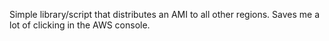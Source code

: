 Simple library/script that distributes an AMI to all other regions. Saves me a lot of clicking in the AWS console.
